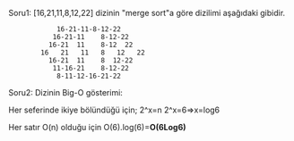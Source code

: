 Soru1: [16,21,11,8,12,22] dizinin "merge sort"a göre dizilimi aşağıdaki gibidir.

				16-21-11-8-12-22 
			   16-21-11    8-12-22
			  16-21  11	   8-12  22
	        16   21   11   8   12   22	
			  16-21  11	   8  12-22
	           11-16-21    8-12-22		
				8-11-12-16-21-22		


Soru2: Dizinin Big-O gösterimi:

Her seferinde ikiye bölündüğü için; 
2^x=n
2^x=6=>x=log6

Her satır O(n) olduğu için
O(6).log(6)=**O(6Log6)**